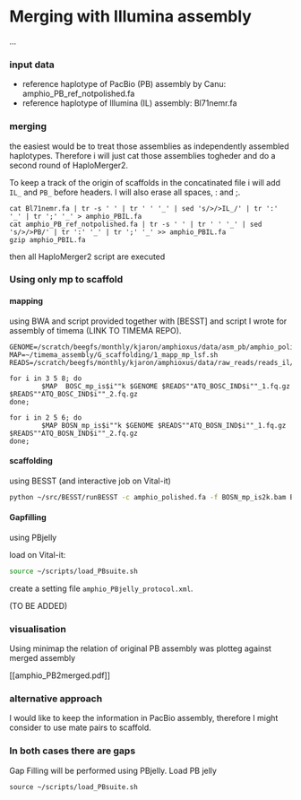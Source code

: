 # Merging with Illumina assembly

...


### input data

- reference haplotype of PacBio (PB) assembly by Canu: amphio_PB_ref_notpolished.fa
- reference haplotype of Illumina (IL) assembly: Bl71nemr.fa

### merging

the easiest would be to treat those assemblies as independently assembled haplotypes. Therefore i will just cat those assemblies togheder and do a second round of HaploMerger2.

To keep a track of the origin of scaffolds in the concatinated file i will add `IL_` and `PB_` before headers. I will also erase all spaces, : and ;.

```
cat Bl71nemr.fa | tr -s ' ' | tr ' ' '_' | sed 's/>/>IL_/' | tr ':' '_' | tr ';' '_' > amphio_PBIL.fa
cat amphio_PB_ref_notpolished.fa | tr -s ' ' | tr ' ' '_' | sed 's/>/>PB/' | tr ':' '_' | tr ';' '_' >> amphio_PBIL.fa
gzip amphio_PBIL.fa
```

then all HaploMerger2 script are executed

### Using only mp to scaffold

#### mapping

using BWA and script provided together with [BESST] and script I wrote for assembly of timema (LINK TO TIMEMA REPO).

```
GENOME=/scratch/beegfs/monthly/kjaron/amphioxus/data/asm_pb/amphio_polished.fa
MAP=~/timema_assembly/G_scaffolding/1_mapp_mp_lsf.sh
READS=/scratch/beegfs/monthly/kjaron/amphioxus/data/raw_reads/reads_il/

for i in 3 5 8; do
        $MAP  BOSC_mp_is$i""k $GENOME $READS""ATQ_BOSC_IND$i""_1.fq.gz $READS""ATQ_BOSC_IND$i""_2.fq.gz
done;

for i in 2 5 6; do
        $MAP BOSN_mp_is$i""k $GENOME $READS""ATQ_BOSN_IND$i""_1.fq.gz $READS""ATQ_BOSN_IND$i""_2.fq.gz
done;
```

#### scaffolding

using BESST (and interactive job on Vital-it)

```bash
python ~/src/BESST/runBESST -c amphio_polished.fa -f BOSN_mp_is2k.bam BOSC_mp_is3k.bam BOSC_mp_is5k.bam BOSN_mp_is5k.bam BOSN_mp_is6k.bam BOSC_mp_is8k.bam -o amphio_Canu_hm_BESST --no_score
```

#### Gapfilling

using PBjelly

load on Vital-it:

```bash
source ~/scripts/load_PBsuite.sh
```

create a setting file `amphio_PBjelly_protocol.xml`. 

(TO BE ADDED)


### visualisation

Using minimap the relation of original PB assembly was plotteg against merged assembly

[[amphio_PB2merged.pdf]]

### alternative approach

I would like to keep the information in PacBio assembly, therefore I might consider to use mate pairs to scaffold.


### In both cases there are gaps

Gap Filling will be performed using PBjelly. Load PB jelly

```
source ~/scripts/load_PBsuite.sh
```
